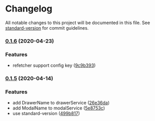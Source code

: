 # Changelog

All notable changes to this project will be documented in this file. See [standard-version](https://github.com/conventional-changelog/standard-version) for commit guidelines.

### [0.1.6](https://github.com/forsigner/gqlgen/compare/v0.1.5...v0.1.6) (2020-04-23)


### Features

* refetcher support config key ([9c9b393](https://github.com/forsigner/gqlgen/commit/9c9b3937ce3504a317884c269123a4ebba6808d8))

### [0.1.5](https://github.com/forsigner/gqlgen/compare/v0.1.4...v0.1.5) (2020-04-14)


### Features

* add DrawerName to drawerService ([26e36da](https://github.com/forsigner/gqlgen/commit/26e36da2e9ff8d85fb5d92ff005bb11cbe58f2ce))
* add ModalName to modalService ([5e8753c](https://github.com/forsigner/gqlgen/commit/5e8753cf1dc84959e568d499e2988c4a078cf1ca))
* use standard-version ([499b817](https://github.com/forsigner/gqlgen/commit/499b81792d8a0a3fa3e2490b7d20b82bc691ddb5))
